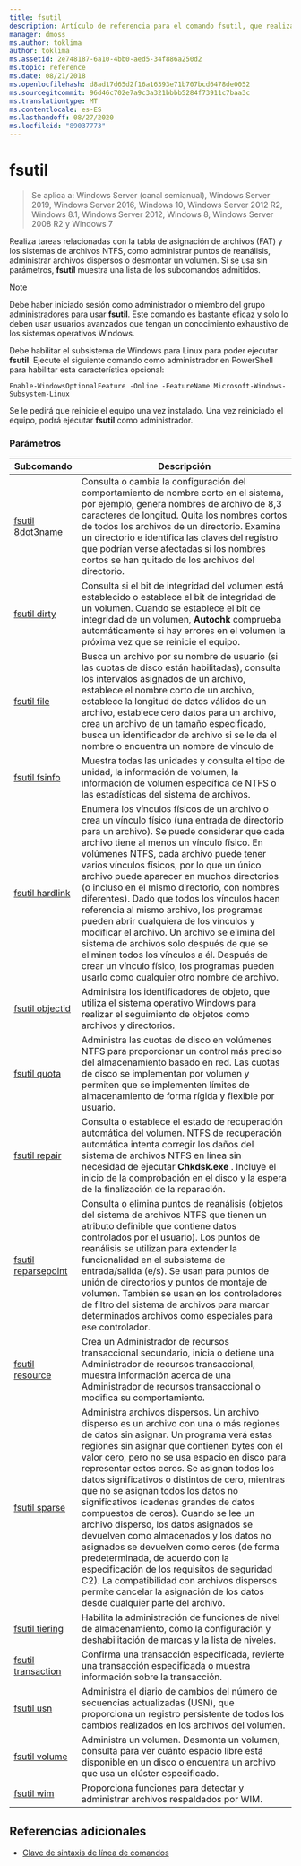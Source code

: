 ```yaml
---
title: fsutil
description: Artículo de referencia para el comando fsutil, que realiza tareas relacionadas con la tabla de asignación de archivos (FAT) y los sistemas de archivos NTFS.
manager: dmoss
ms.author: toklima
author: toklima
ms.assetid: 2e748187-6a10-4bb0-aed5-34f886a250d2
ms.topic: reference
ms.date: 08/21/2018
ms.openlocfilehash: d8ad17d65d2f16a16393e71b707bcd6478de0052
ms.sourcegitcommit: 96d46c702e7a9c3a321bbbb5284f73911c7baa3c
ms.translationtype: MT
ms.contentlocale: es-ES
ms.lasthandoff: 08/27/2020
ms.locfileid: "89037773"
---
```

# <a name="fsutil"></a>fsutil

> Se aplica a: Windows Server (canal semianual), Windows Server 2019, Windows Server 2016, Windows 10, Windows Server 2012 R2, Windows 8.1, Windows Server 2012, Windows 8, Windows Server 2008 R2 y Windows 7

Realiza tareas relacionadas con la tabla de asignación de archivos (FAT) y los sistemas de archivos NTFS, como administrar puntos de reanálisis, administrar archivos dispersos o desmontar un volumen. Si se usa sin parámetros, **fsutil** muestra una lista de los subcomandos admitidos.

> [!NOTE]
> Debe haber iniciado sesión como administrador o miembro del grupo administradores para usar **fsutil**. Este comando es bastante eficaz y solo lo deben usar usuarios avanzados que tengan un conocimiento exhaustivo de los sistemas operativos Windows.
>
>Debe habilitar el subsistema de Windows para Linux para poder ejecutar **fsutil**. Ejecute el siguiente comando como administrador en PowerShell para habilitar esta característica opcional:
>
> `Enable-WindowsOptionalFeature -Online -FeatureName Microsoft-Windows-Subsystem-Linux`
>
> Se le pedirá que reinicie el equipo una vez instalado. Una vez reiniciado el equipo, podrá ejecutar **fsutil** como administrador.

### <a name="parameters"></a>Parámetros

| Subcomando | Descripción |
| ---------- | ----------- |
| [fsutil 8dot3name](fsutil-8dot3name.md) | Consulta o cambia la configuración del comportamiento de nombre corto en el sistema, por ejemplo, genera nombres de archivo de 8,3 caracteres de longitud. Quita los nombres cortos de todos los archivos de un directorio. Examina un directorio e identifica las claves del registro que podrían verse afectadas si los nombres cortos se han quitado de los archivos del directorio. |
| [fsutil dirty](fsutil-dirty.md) | Consulta si el bit de integridad del volumen está establecido o establece el bit de integridad de un volumen. Cuando se establece el bit de integridad de un volumen, **Autochk** comprueba automáticamente si hay errores en el volumen la próxima vez que se reinicie el equipo. |
| [fsutil file](fsutil-file.md) | Busca un archivo por su nombre de usuario (si las cuotas de disco están habilitadas), consulta los intervalos asignados de un archivo, establece el nombre corto de un archivo, establece la longitud de datos válidos de un archivo, establece cero datos para un archivo, crea un archivo de un tamaño especificado, busca un identificador de archivo si se le da el nombre o encuentra un nombre de vínculo de |
| [fsutil fsinfo](fsutil-fsinfo.md) | Muestra todas las unidades y consulta el tipo de unidad, la información de volumen, la información de volumen específica de NTFS o las estadísticas del sistema de archivos. |
| [fsutil hardlink](fsutil-hardlink.md) | Enumera los vínculos físicos de un archivo o crea un vínculo físico (una entrada de directorio para un archivo). Se puede considerar que cada archivo tiene al menos un vínculo físico. En volúmenes NTFS, cada archivo puede tener varios vínculos físicos, por lo que un único archivo puede aparecer en muchos directorios (o incluso en el mismo directorio, con nombres diferentes). Dado que todos los vínculos hacen referencia al mismo archivo, los programas pueden abrir cualquiera de los vínculos y modificar el archivo. Un archivo se elimina del sistema de archivos solo después de que se eliminen todos los vínculos a él. Después de crear un vínculo físico, los programas pueden usarlo como cualquier otro nombre de archivo. |
| [fsutil objectid](fsutil-objectid.md) | Administra los identificadores de objeto, que utiliza el sistema operativo Windows para realizar el seguimiento de objetos como archivos y directorios. |
| [fsutil quota](fsutil-quota.md) | Administra las cuotas de disco en volúmenes NTFS para proporcionar un control más preciso del almacenamiento basado en red. Las cuotas de disco se implementan por volumen y permiten que se implementen límites de almacenamiento de forma rígida y flexible por usuario. |
| [fsutil repair](fsutil-repair.md) | Consulta o establece el estado de recuperación automática del volumen. NTFS de recuperación automática intenta corregir los daños del sistema de archivos NTFS en línea sin necesidad de ejecutar **Chkdsk.exe** . Incluye el inicio de la comprobación en el disco y la espera de la finalización de la reparación. |
| [fsutil reparsepoint](fsutil-reparsepoint.md) | Consulta o elimina puntos de reanálisis (objetos del sistema de archivos NTFS que tienen un atributo definible que contiene datos controlados por el usuario). Los puntos de reanálisis se utilizan para extender la funcionalidad en el subsistema de entrada/salida (e/s). Se usan para puntos de unión de directorios y puntos de montaje de volumen. También se usan en los controladores de filtro del sistema de archivos para marcar determinados archivos como especiales para ese controlador. |
| [fsutil resource](fsutil-resource.md) | Crea un Administrador de recursos transaccional secundario, inicia o detiene una Administrador de recursos transaccional, muestra información acerca de una Administrador de recursos transaccional o modifica su comportamiento. |
| [fsutil sparse](fsutil-sparse.md) | Administra archivos dispersos. Un archivo disperso es un archivo con una o más regiones de datos sin asignar. Un programa verá estas regiones sin asignar que contienen bytes con el valor cero, pero no se usa espacio en disco para representar estos ceros. Se asignan todos los datos significativos o distintos de cero, mientras que no se asignan todos los datos no significativos (cadenas grandes de datos compuestos de ceros). Cuando se lee un archivo disperso, los datos asignados se devuelven como almacenados y los datos no asignados se devuelven como ceros (de forma predeterminada, de acuerdo con la especificación de los requisitos de seguridad C2). La compatibilidad con archivos dispersos permite cancelar la asignación de los datos desde cualquier parte del archivo. |
| [fsutil tiering](fsutil-tiering.md) | Habilita la administración de funciones de nivel de almacenamiento, como la configuración y deshabilitación de marcas y la lista de niveles. |
| [fsutil transaction](fsutil-transaction.md)   | Confirma una transacción especificada, revierte una transacción especificada o muestra información sobre la transacción. |
| [fsutil usn](fsutil-usn.md) | Administra el diario de cambios del número de secuencias actualizadas (USN), que proporciona un registro persistente de todos los cambios realizados en los archivos del volumen. |
| [fsutil volume](fsutil-volume.md) | Administra un volumen. Desmonta un volumen, consulta para ver cuánto espacio libre está disponible en un disco o encuentra un archivo que usa un clúster especificado. |
| [fsutil wim](fsutil-wim.md) | Proporciona funciones para detectar y administrar archivos respaldados por WIM. |

## <a name="additional-references"></a>Referencias adicionales

- [Clave de sintaxis de línea de comandos](command-line-syntax-key.md)